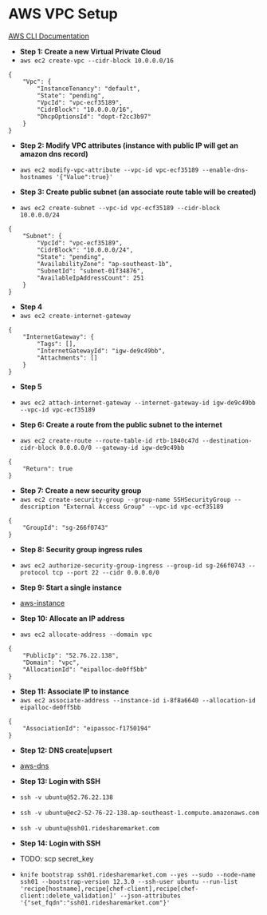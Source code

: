 # AWS VPC Setup

[AWS CLI Documentation](http://docs.aws.amazon.com/cli/latest/index.html)

- **Step 1: Create a new Virtual Private Cloud**
- `aws ec2 create-vpc --cidr-block 10.0.0.0/16`

```
{
    "Vpc": {
        "InstanceTenancy": "default", 
        "State": "pending", 
        "VpcId": "vpc-ecf35189", 
        "CidrBlock": "10.0.0.0/16", 
        "DhcpOptionsId": "dopt-f2cc3b97"
    }
}
```

- **Step 2: Modify VPC attributes (instance with public IP will get an amazon dns record)**
- `aws ec2 modify-vpc-attribute --vpc-id vpc-ecf35189 --enable-dns-hostnames '{"Value":true}'`

- **Step 3: Create public subnet (an associate route table will be created)**
- `aws ec2 create-subnet --vpc-id vpc-ecf35189 --cidr-block 10.0.0.0/24`

```
{
    "Subnet": {
        "VpcId": "vpc-ecf35189", 
        "CidrBlock": "10.0.0.0/24", 
        "State": "pending", 
        "AvailabilityZone": "ap-southeast-1b", 
        "SubnetId": "subnet-01f34876", 
        "AvailableIpAddressCount": 251
    }
}
```

- **Step 4**
- `aws ec2 create-internet-gateway`

```
{
    "InternetGateway": {
        "Tags": [], 
        "InternetGatewayId": "igw-de9c49bb", 
        "Attachments": []
    }
}
```

- **Step 5**
- `aws ec2 attach-internet-gateway --internet-gateway-id igw-de9c49bb --vpc-id vpc-ecf35189`

- **Step 6: Create a route from the public subnet to the internet**
- `aws ec2 create-route --route-table-id rtb-1840c47d --destination-cidr-block 0.0.0.0/0 --gateway-id igw-de9c49bb`

```
{
    "Return": true
}
```

- **Step 7: Create a new security group**
- `aws ec2 create-security-group --group-name SSHSecurityGroup --description "External Access Group" --vpc-id vpc-ecf35189`

```
{
    "GroupId": "sg-266f0743"
}
```

- **Step 8: Security group ingress rules**
- `aws ec2 authorize-security-group-ingress --group-id sg-266f0743 --protocol tcp --port 22 --cidr 0.0.0.0/0`

- **Step 9: Start a single instance**
- [aws-instance](./aws-instance.md)

- **Step 10: Allocate an IP address**
- `aws ec2 allocate-address --domain vpc`

```
{
    "PublicIp": "52.76.22.138", 
    "Domain": "vpc", 
    "AllocationId": "eipalloc-de0ff5bb"
}
```

- **Step 11: Associate IP to instance**
- `aws ec2 associate-address --instance-id i-8f8a6640 --allocation-id eipalloc-de0ff5bb`

```
{
    "AssociationId": "eipassoc-f1750194"
}
```

- **Step 12: DNS create|upsert**
- [aws-dns](./aws-dns.md)

- **Step 13: Login with SSH**
- `ssh -v ubuntu@52.76.22.138`
- `ssh -v ubuntu@ec2-52-76-22-138.ap-southeast-1.compute.amazonaws.com`
- `ssh -v ubuntu@ssh01.ridesharemarket.com`

- **Step 14: Login with SSH**

- TODO: scp secret_key
- `knife bootstrap ssh01.ridesharemarket.com --yes --sudo --node-name ssh01 --bootstrap-version 12.3.0 --ssh-user ubuntu --run-list 'recipe[hostname],recipe[chef-client],recipe[chef-client::delete_validation]' --json-attributes '{"set_fqdn":"ssh01.ridesharemarket.com"}'`
